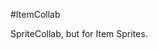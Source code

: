 #ItemCollab

SpriteCollab, but for Item Sprites.

<div id="gallery"></div>

<script>
  <!-- This function fetches the list of files in the 'items' directory -->
  async function fetchImages() {
    const response = await fetch('https://api.github.com/repos/MilesFarber/ItemCollab/contents/items');
    const data = await response.json();
    
    <!-- If image is PNG -->
    const pngFiles = data.filter(file => file.name.endsWith('.png'));
    
    <!-- Create image elements and append to gallery -->
    const gallery = document.getElementById('gallery');
    pngFiles.forEach(file => {
      const img = new Image();
      img.src = file.download_url; 
      <!-- Use raw url -->
      img.alt = file.name;
      gallery.appendChild(img);
    });
  }

  <!-- Call function when window loads -->
  window.onload = fetchImages;
</script>
